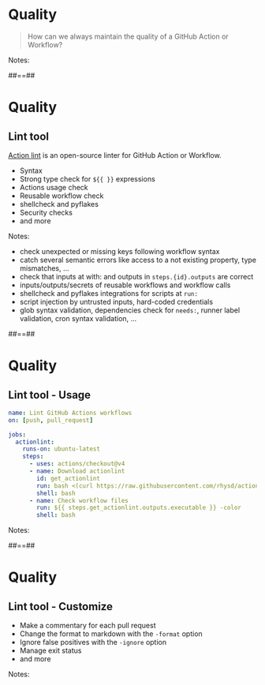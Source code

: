 <!-- .slide: class="with-code-bg-dark" -->

# Quality

> How can we always maintain the quality of a GitHub Action or Workflow?

Notes:

##==##

<!-- .slide: class="with-code-bg-dark" -->

# Quality

## Lint tool

[Action lint](https://rhysd.github.io/actionlint/) is an open-source linter for GitHub Action or Workflow.

- Syntax  
- Strong type check for `${{ }}` expressions
- Actions usage check
- Reusable workflow check
- shellcheck and pyflakes
- Security checks
- and more
<!-- .element: class="list-fragment" -->

Notes:

- check unexpected or missing keys following workflow syntax
- catch several semantic errors like access to a not existing property, type mismatches, ...
- check that inputs at with: and outputs in `steps.{id}.outputs` are correct
- inputs/outputs/secrets of reusable workflows and workflow calls
- shellcheck and pyflakes integrations for scripts at `run:`
- script injection by untrusted inputs, hard-coded credentials
- glob syntax validation, dependencies check for `needs:`, runner label validation, cron syntax validation, ...

##==##

<!-- .slide: class="with-code-bg-dark" -->

# Quality

## Lint tool - Usage 

```yaml [9-12|13-15]
name: Lint GitHub Actions workflows
on: [push, pull_request]

jobs:
  actionlint:
    runs-on: ubuntu-latest
    steps:
      - uses: actions/checkout@v4
      - name: Download actionlint
        id: get_actionlint
        run: bash <(curl https://raw.githubusercontent.com/rhysd/actionlint/main/scripts/download-actionlint.bash)
        shell: bash
      - name: Check workflow files
        run: ${{ steps.get_actionlint.outputs.executable }} -color
        shell: bash
```

Notes:

##==##

<!-- .slide: class="with-code-bg-dark" -->

# Quality

## Lint tool - Customize

- Make a commentary for each pull request
- Change the format to markdown with the `-format` option 
- Ignore false positives with the `-ignore` option 
- Manage exit status 
- and more
<!-- .element: class="list-fragment" -->

Notes:
